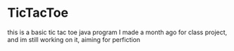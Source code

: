 # TicTacToe
this is a basic tic tac toe java program I made a month ago for class project, 
and im still working on it,
aiming for perfiction
